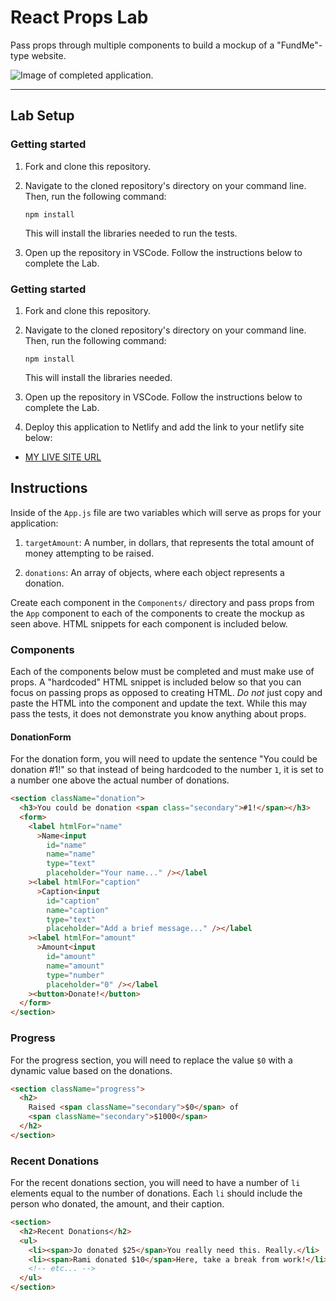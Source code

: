 # React Props Lab

Pass props through multiple components to build a mockup of a "FundMe"-type website.

![Image of completed application.](./assets/mockup.png)

---

## Lab Setup

### Getting started

1. Fork and clone this repository.

1. Navigate to the cloned repository's directory on your command line. Then, run the following command:

   ```
   npm install
   ```

   This will install the libraries needed to run the tests.

1. Open up the repository in VSCode. Follow the instructions below to complete the Lab.

### Getting started

1. Fork and clone this repository.

1. Navigate to the cloned repository's directory on your command line. Then, run the following command:

   ```
   npm install
   ```

   This will install the libraries needed.

1. Open up the repository in VSCode. Follow the instructions below to complete the Lab.

1. Deploy this application to Netlify and add the link to your netlify site below:

- [MY LIVE SITE URL](https://bright-baklava-a62bf1.netlify.app/)

## Instructions

Inside of the `App.js` file are two variables which will serve as props for your application:

1. `targetAmount`: A number, in dollars, that represents the total amount of money attempting to be raised.

1. `donations`: An array of objects, where each object represents a donation.

Create each component in the `Components/` directory and pass props from the `App` component to each of the components to create the mockup as seen above. HTML snippets for each component is included below.

### Components

Each of the components below must be completed and must make use of props. A "hardcoded" HTML snippet is included below so that you can focus on passing props as opposed to creating HTML. _Do not_ just copy and paste the HTML into the component and update the text. While this may pass the tests, it does not demonstrate you know anything about props.

#### DonationForm

For the donation form, you will need to update the sentence "You could be donation #1!" so that instead of being hardcoded to the number `1`, it is set to a number one above the actual number of donations.

```html
<section className="donation">
  <h3>You could be donation <span class="secondary">#1!</span></h3>
  <form>
    <label htmlFor="name"
      >Name<input
        id="name"
        name="name"
        type="text"
        placeholder="Your name..." /></label
    ><label htmlFor="caption"
      >Caption<input
        id="caption"
        name="caption"
        type="text"
        placeholder="Add a brief message..." /></label
    ><label htmlFor="amount"
      >Amount<input
        id="amount"
        name="amount"
        type="number"
        placeholder="0" /></label
    ><button>Donate!</button>
  </form>
</section>
```

### Progress

For the progress section, you will need to replace the value `$0` with a dynamic value based on the donations.

```html
<section className="progress">
  <h2>
    Raised <span className="secondary">$0</span> of
    <span className="secondary">$1000</span>
  </h2>
</section>
```

### Recent Donations

For the recent donations section, you will need to have a number of `li` elements equal to the number of donations. Each `li` should include the person who donated, the amount, and their caption.

```html
<section>
  <h2>Recent Donations</h2>
  <ul>
    <li><span>Jo donated $25</span>You really need this. Really.</li>
    <li><span>Rami donated $10</span>Here, take a break from work!</li>
    <!-- etc... -->
  </ul>
</section>
```
